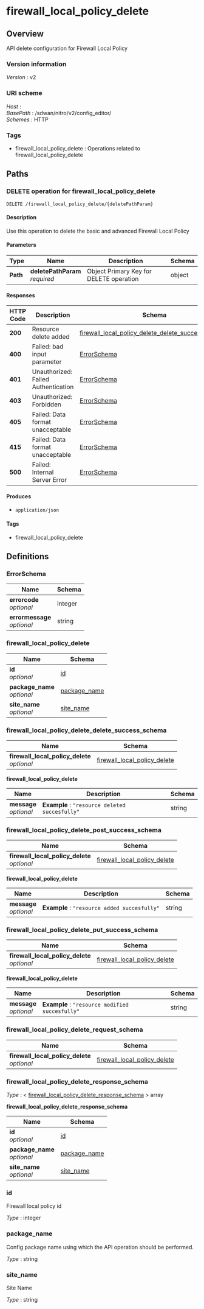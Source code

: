 # firewall\_local\_policy\_delete


<a name="overview"></a>
## Overview
API delete configuration for Firewall Local Policy


### Version information
*Version* : v2


### URI scheme
*Host* : <MGMT-IP>  
*BasePath* : /sdwan/nitro/v2/config\_editor/  
*Schemes* : HTTP


### Tags

* firewall\_local\_policy\_delete : Operations related to firewall\_local\_policy\_delete 




<a name="paths"></a>
## Paths

<a name="firewall\_local\_policy\_delete-deletepathparam-delete"></a>
### DELETE operation for firewall\_local\_policy\_delete
```
DELETE /firewall_local_policy_delete/{deletePathParam}
```


#### Description
Use this operation to delete the basic and advanced Firewall Local Policy


#### Parameters

|Type|Name|Description|Schema|
|---|---|---|---|
|**Path**|**deletePathParam**  <br>*required*|Object Primary Key for DELETE operation|object|


#### Responses

|HTTP Code|Description|Schema|
|---|---|---|
|**200**|Resource delete added|[firewall\_local\_policy\_delete\_delete\_success\_schema](#firewall\_local\_policy\_delete\_delete\_success\_schema)|
|**400**|Failed: bad input parameter|[ErrorSchema](#errorschema)|
|**401**|Unauthorized: Failed Authentication|[ErrorSchema](#errorschema)|
|**403**|Unauthorized: Forbidden|[ErrorSchema](#errorschema)|
|**405**|Failed: Data format unacceptable|[ErrorSchema](#errorschema)|
|**415**|Failed: Data format unacceptable|[ErrorSchema](#errorschema)|
|**500**|Failed: Internal Server Error|[ErrorSchema](#errorschema)|


#### Produces

* `application/json`


#### Tags

* firewall\_local\_policy\_delete




<a name="definitions"></a>
## Definitions

<a name="errorschema"></a>
### ErrorSchema

|Name|Schema|
|---|---|
|**errorcode**  <br>*optional*|integer|
|**errormessage**  <br>*optional*|string|


<a name="firewall\_local\_policy\_delete"></a>
### firewall\_local\_policy\_delete

|Name|Schema|
|---|---|
|**id**  <br>*optional*|[id](#id)|
|**package\_name**  <br>*optional*|[package\_name](#package\_name)|
|**site\_name**  <br>*optional*|[site\_name](#site\_name)|


<a name="firewall\_local\_policy\_delete\_delete\_success\_schema"></a>
### firewall\_local\_policy\_delete\_delete\_success\_schema

|Name|Schema|
|---|---|
|**firewall\_local\_policy\_delete**  <br>*optional*|[firewall\_local\_policy\_delete](#firewall\_local\_policy\_delete\_delete\_success\_schema-firewall\_local\_policy\_delete)|

<a name="firewall\_local\_policy\_delete\_delete\_success\_schema-firewall\_local\_policy\_delete"></a>
**firewall\_local\_policy\_delete**

|Name|Description|Schema|
|---|---|---|
|**message**  <br>*optional*|**Example** : `"resource deleted succesfully"`|string|


<a name="firewall\_local\_policy\_delete\_post\_success\_schema"></a>
### firewall\_local\_policy\_delete\_post\_success\_schema

|Name|Schema|
|---|---|
|**firewall\_local\_policy\_delete**  <br>*optional*|[firewall\_local\_policy\_delete](#firewall\_local\_policy\_delete\_post\_success\_schema-firewall\_local\_policy\_delete)|

<a name="firewall\_local\_policy\_delete\_post\_success\_schema-firewall\_local\_policy\_delete"></a>
**firewall\_local\_policy\_delete**

|Name|Description|Schema|
|---|---|---|
|**message**  <br>*optional*|**Example** : `"resource added succesfully"`|string|


<a name="firewall\_local\_policy\_delete\_put\_success\_schema"></a>
### firewall\_local\_policy\_delete\_put\_success\_schema

|Name|Schema|
|---|---|
|**firewall\_local\_policy\_delete**  <br>*optional*|[firewall\_local\_policy\_delete](#firewall\_local\_policy\_delete\_put\_success\_schema-firewall\_local\_policy\_delete)|

<a name="firewall\_local\_policy\_delete\_put\_success\_schema-firewall\_local\_policy\_delete"></a>
**firewall\_local\_policy\_delete**

|Name|Description|Schema|
|---|---|---|
|**message**  <br>*optional*|**Example** : `"resource modified succesfully"`|string|


<a name="firewall\_local\_policy\_delete\_request\_schema"></a>
### firewall\_local\_policy\_delete\_request\_schema

|Name|Schema|
|---|---|
|**firewall\_local\_policy\_delete**  <br>*optional*|[firewall\_local\_policy\_delete](#firewall\_local\_policy\_delete)|


<a name="firewall\_local\_policy\_delete\_response\_schema"></a>
### firewall\_local\_policy\_delete\_response\_schema
*Type* : < [firewall\_local\_policy\_delete\_response\_schema](#firewall\_local\_policy\_delete\_response\_schema-inline) > array

<a name="firewall\_local\_policy\_delete\_response\_schema-inline"></a>
**firewall\_local\_policy\_delete\_response\_schema**

|Name|Schema|
|---|---|
|**id**  <br>*optional*|[id](#id)|
|**package\_name**  <br>*optional*|[package\_name](#package\_name)|
|**site\_name**  <br>*optional*|[site\_name](#site\_name)|


<a name="id"></a>
### id
Firewall local policy id

*Type* : integer


<a name="package\_name"></a>
### package\_name
Config package name using which the API operation should be performed.

*Type* : string


<a name="site\_name"></a>
### site\_name
Site Name

*Type* : string





